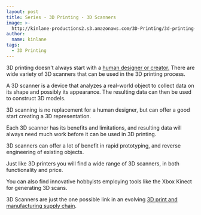 ```yaml
---
layout: post
title: Series - 3D Printing - 3D Scanners
image: >-
  http://kinlane-productions2.s3.amazonaws.com/3D-Printing/3d-printing-scanners.jpg
author:
  name: kinlane
tags:
  - 3D Printing
---
```

3D printing doesn't always start with a [human designer or creator.](http://www.kinlane.com/2011/05/3d-printing-the-creators/ "human designer or creator") There are wide variety of 3D scanners that can be used in the 3D printing process.

A 3D scanner is a device that analyzes a real-world object to collect data on its shape and possibly its appearance. The resulting data can then be used to construct 3D models.

3D scanning is no replacement for a human designer, but can offer a good start creating a 3D representation.

Each 3D scanner has its benefits and limitations, and resulting data will always need much work before it can be used in 3D printing.

3D scanners can offer a lot of benefit in rapid prototyping, and reverse engineering of existing objects.

Just like 3D printers you will find a wide range of 3D scanners, in both functionality and price.

You can also find innovative hobbyists employing tools like the Xbox Kinect for generating 3D scans.

3D Scanners are just the one possible link in an evolving [3D print and manufacturing supply chain](http://www.kinlane.com/2011/05/3d-printing-and-manufacturing-supply-chain/ "3D print and manufacturing supplying chain").